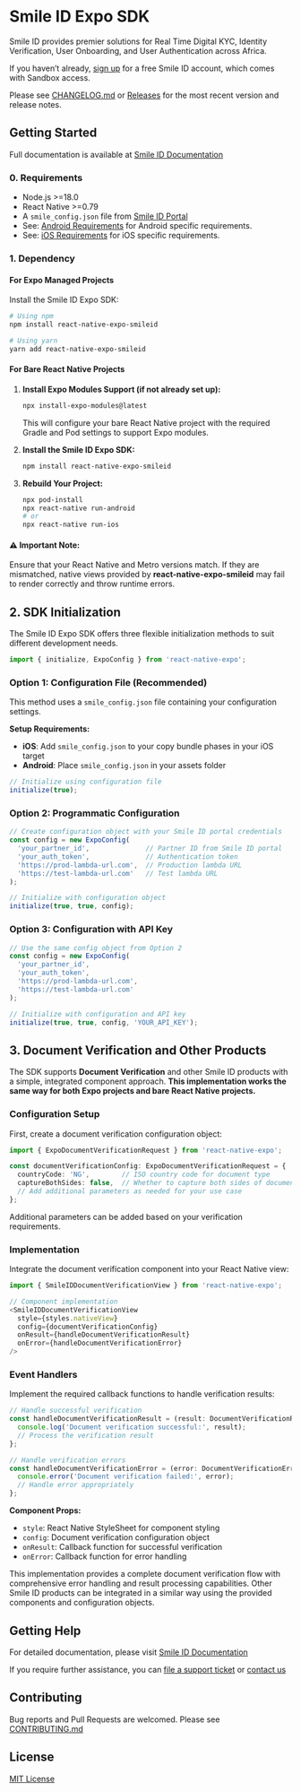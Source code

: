 # Smile ID Expo SDK

Smile ID provides premier solutions for Real Time Digital KYC, Identity Verification, User Onboarding, and User Authentication across Africa.

If you haven’t already, [sign up](https://www.usesmileid.com/schedule-a-demo/) for a free Smile ID account, which comes with Sandbox access.

Please see [CHANGELOG.md](CHANGELOG.md) or [Releases](https://github.com/smileidentity/react-native/releases) for the most recent version and release notes.

## Getting Started

Full documentation is available at [Smile ID Documentation](https://docs.usesmileid.com/integration-options/mobile/getting-started)

### 0. Requirements

* Node.js >=18.0
* React Native >=0.79
* A `smile_config.json` file from [Smile ID Portal](https://portal.usesmileid.com/sdk)
* See: [Android Requirements](https://github.com/smileidentity/android) for Android specific requirements.
* See: [iOS Requirements](https://github.com/smileidentity/ios) for iOS specific requirements.

### 1. Dependency

#### **For Expo Managed Projects**

Install the Smile ID Expo SDK:

   ```bash
   # Using npm
   npm install react-native-expo-smileid

   # Using yarn
   yarn add react-native-expo-smileid
   ```

#### **For Bare React Native Projects**

1. **Install Expo Modules Support (if not already set up):**

   ```bash
   npx install-expo-modules@latest
   ```

   This will configure your bare React Native project with the required Gradle and Pod settings to support Expo modules.

2. **Install the Smile ID Expo SDK:**

   ```bash
   npm install react-native-expo-smileid
   ```

3. **Rebuild Your Project:**

   ```bash
   npx pod-install
   npx react-native run-android
   # or
   npx react-native run-ios
   ```
#### ⚠️ Important Note:
Ensure that your React Native and Metro versions match. If they are mismatched, native views provided by 
**react-native-expo-smileid**  may fail to render correctly and throw runtime errors.

## 2. SDK Initialization

The Smile ID Expo SDK offers three flexible initialization methods to suit different development needs.

```typescript
import { initialize, ExpoConfig } from 'react-native-expo';
```

### Option 1: Configuration File (Recommended)

This method uses a `smile_config.json` file containing your configuration settings.

**Setup Requirements:**
- **iOS**: Add `smile_config.json` to your copy bundle phases in your iOS target
- **Android**: Place `smile_config.json` in your assets folder

```typescript
// Initialize using configuration file
initialize(true);
```

### Option 2: Programmatic Configuration

```typescript
// Create configuration object with your Smile ID portal credentials
const config = new ExpoConfig(
  'your_partner_id',              // Partner ID from Smile ID portal
  'your_auth_token',              // Authentication token
  'https://prod-lambda-url.com',  // Production lambda URL
  'https://test-lambda-url.com'   // Test lambda URL
);

// Initialize with configuration object
initialize(true, true, config);
```

### Option 3: Configuration with API Key

```typescript
// Use the same config object from Option 2
const config = new ExpoConfig(
  'your_partner_id',
  'your_auth_token', 
  'https://prod-lambda-url.com',
  'https://test-lambda-url.com'
);

// Initialize with configuration and API key
initialize(true, true, config, 'YOUR_API_KEY');
```

## 3. Document Verification and Other Products

The SDK supports **Document Verification** and other Smile ID products with a simple, integrated component approach.
**This implementation works the same way for both Expo projects and bare React Native projects.**

### Configuration Setup

First, create a document verification configuration object:

```typescript
import { ExpoDocumentVerificationRequest } from 'react-native-expo';

const documentVerificationConfig: ExpoDocumentVerificationRequest = {
  countryCode: 'NG',        // ISO country code for document type
  captureBothSides: false,  // Whether to capture both sides of document
  // Add additional parameters as needed for your use case
};
```

Additional parameters can be added based on your verification requirements.

### Implementation

Integrate the document verification component into your React Native view:

```typescript
import { SmileIDDocumentVerificationView } from 'react-native-expo';

// Component implementation
<SmileIDDocumentVerificationView 
  style={styles.nativeView} 
  config={documentVerificationConfig}
  onResult={handleDocumentVerificationResult}
  onError={handleDocumentVerificationError}
/>
```

### Event Handlers

Implement the required callback functions to handle verification results:

```typescript
// Handle successful verification
const handleDocumentVerificationResult = (result: DocumentVerificationResult) => {
  console.log('Document verification successful:', result);
  // Process the verification result
};

// Handle verification errors
const handleDocumentVerificationError = (error: DocumentVerificationError) => {
  console.error('Document verification failed:', error);
  // Handle error appropriately
};
```

**Component Props:**

* `style`: React Native StyleSheet for component styling
* `config`: Document verification configuration object
* `onResult`: Callback function for successful verification
* `onError`: Callback function for error handling

This implementation provides a complete document verification flow with comprehensive error handling and result processing capabilities.
Other Smile ID products can be integrated in a similar way using the provided components and configuration objects.

## Getting Help

For detailed documentation, please visit [Smile ID Documentation](https://docs.usesmileid.com/integration-options/mobile)

If you require further assistance, you can [file a support ticket](https://portal.usesmileid.com/partner/support/tickets) or [contact us](https://www.usesmileid.com/contact-us/)

## Contributing

Bug reports and Pull Requests are welcomed. Please see [CONTRIBUTING.md](CONTRIBUTING.md)

## License

[MIT License](LICENSE)
